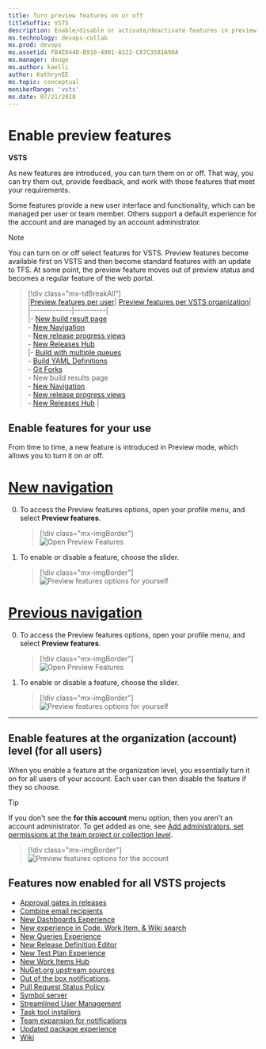 ```yaml
---
title: Turn preview features on or off 
titleSuffix: VSTS
description: Enable/disable or activate/deactivate features in preview at the user, team project, or account level  
ms.technology: devops-collab
ms.prod: devops
ms.assetid: FB4E044D-B916-4901-A322-C87C3581A90A
ms.manager: douge
ms.author: kaelli
author: KathrynEE
ms.topic: conceptual
monikerRange: 'vsts'
ms.date: 07/21/2018
---
```



# Enable preview features 

**VSTS**

As new features are introduced, you can turn them on or off. That way, you can try them out, provide feedback, and work with those features that meet your requirements.  

Some features provide a new user interface and functionality, which can be managed per user or team member. Others support a default experience for the account and are managed by an account administrator. 
 
> [!NOTE]   
> You can turn on or off select features for VSTS. Preview features become available first on VSTS and then become standard features with an update to TFS. At some point, the preview feature moves out of preview status and becomes a regular feature of the web portal.  

> [!div class="mx-tdBreakAll"]  
> |[Preview features per user](#user-level)| [Preview features per VSTS organization](#account-level)|  
> |-------------|----------|  
> |- [New build result page]()<br/>- [New Navigation](https://blogs.msdn.microsoft.com/devops/2018/06/19/new-navigation/)<br/>- [New release progress views](../../pipelines/preview/new-release-summary.md)<br/>- [New Releases Hub](/vsts/release-notes/2018/jun-19-vsts#organize-your-release-definitions-in-folders)<br/>  |- [Build with multiple queues](https://github.com/Microsoft/vsts-agent/blob/master/docs/preview/yamlgettingstarted.md)<br/>- [Build YAML Definitions](../../pipelines/build/yaml.md)<br/>- [Git Forks](../../repos/git/forks.md)<br/>- New build results page<br/>- [New Navigation](https://blogs.msdn.microsoft.com/devops/2018/06/19/new-navigation/)<br/>- [New release progress views](../../pipelines/preview/new-release-summary.md)<br/>- [New Releases Hub](/vsts/release-notes/2018/jun-19-vsts#organize-your-release-definitions-in-folders)  |


<a id="user-level">  </a>
## Enable features for your use  

From time to time, a new feature is introduced in Preview mode, which allows you to turn it on or off. 

# [New navigation](#tab/new-nav)

0. To access the Preview features options, open your profile menu, and select **Preview features**. 

	> [!div class="mx-imgBorder"]  
	> ![Open Preview Features](_img/manage-features/choose-preview-features-vert.png)  

0. To enable or disable a feature, choose the slider. 

	> [!div class="mx-imgBorder"]  
	> ![Preview features options for yourself](_img/manage-features/user-s137.png) 

# [Previous navigation](#tab/previous-nav)  

0. To access the Preview features options, open your profile menu, and select **Preview features**. 

	> [!div class="mx-imgBorder"]  
	> ![Open Preview Features](_img/manage-features/choose-preview-features-horz.png)  

0. To enable or disable a feature, choose the slider. 

	> [!div class="mx-imgBorder"]  
	> ![Preview features options for yourself](_img/manage-features/user-s137.png) 

---

<a id="account-level">  </a>
## Enable features at the organization (account) level (for all users)  

When you enable a feature at the organization level, you essentially turn it on for all users of your account. Each user can then disable the feature if they so choose.

> [!TIP]  
> If you don't see the **for this account** menu option, then you aren't an account administrator. To get added as one, see [Add administrators, set permissions at the team project or collection level](../../organizations/security/set-project-collection-level-permissions.md).  

> [!div class="mx-imgBorder"]  
> ![Preview features options for the account](_img/manage-features/account-s137.png)


## Features now enabled for all VSTS projects 
- [Approval gates in releases](../../pipelines/release/approvals/index.md)  
- [Combine email recipients](../../notifications/manage-team-notifications.md) 
- [New Dashboards Experience](../../report/dashboards/dashboards.md)  
- [New experience in Code, Work Item, & Wiki search](https://docs.microsoft.com/vsts/release-notes/2017/oct-06-vsts#code)  
- [New Queries Experience](../../work/track/view-run-query.md)   
- [New Release Definition Editor](../../pipelines/release/define-multistage-release-process.md) 
- [New Test Plan Experience](/vsts/release-notes/2018/jun-19-vsts#test-1)<br/>
- [New Work Items Hub](../../work/work-items/view-add-work-items.md)   
- [NuGet.org upstream sources](../../package/nuget/upstream-sources.md) 
- [Out of the box notifications](../../notifications/manage-personal-notifications.md).   
- [Pull Request Status Policy](../../repos/git/pr-status-policy.md) 
- [Symbol server](../../pipelines/symbols/index.md)  
- [Streamlined User Management](../../accounts/add-account-users-assign-access-levels.md)   
- [Task tool installers](../../pipelines/process/tasks.md#tool-installers) 
- [Team expansion for notifications](../../notifications/manage-team-notifications.md)
- [Updated package experience](../../package/index.md) 
- [Wiki](../wiki/add-edit-wiki.md)  

<!---

<a id="oob-notifications">  </a>
## Out of the box notifications 

With out-of-the-box notifications, users automatically receive notifications for events such as:

* The user is assigned a work item  
* The user is added or removed as a reviewer to a pull request  
* The user has a pull request that is updated  
* The user has a build that completes  

These subscriptions appear in the new user notifications experience, and users can easily choose to opt out of any of them. To learn more, see [Manage personal notifications](../../notifications/manage-personal-notifications.md). 



<a id="team-expansion-notifications">  </a>
## Team expansion for notifications 

Enable this feature for your account when you want notifications to be sent by default for all team-associated events. Such events include when pull requests are created or updated. Team admins can choose to opt-out of these notifications. See [Manage team notifications](../../notifications/manage-team-notifications.md).  
 

<a id="task-tool-installers">  </a>
### Task tool installers

You can use tool installer tasks to enable your build or release process to lazily install tool sets. So now you can install dependencies on Microsoft-hosted agents and test and validate your app on multiple versions of a tool set. 

-->

